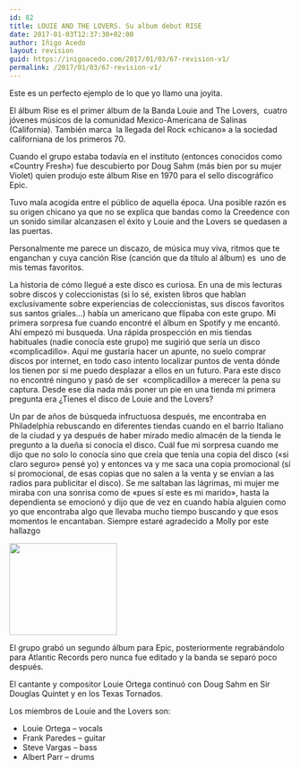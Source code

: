 ```yaml
---
id: 82
title: LOUIE AND THE LOVERS. Su album debut RISE
date: 2017-01-03T12:37:30+02:00
author: Iñigo Acedo
layout: revision
guid: https://inigoacedo.com/2017/01/03/67-revision-v1/
permalink: /2017/01/03/67-revision-v1/
---
```

Este es un perfecto ejemplo de lo que yo llamo una joyita.

El álbum Rise es el primer álbum de la Banda Louie and The Lovers,  cuatro jóvenes músicos de la comunidad Mexico-Americana de Salinas (California). También marca  la llegada del Rock &#171;chicano&#187; a la sociedad californiana de los primeros 70.

Cuando el grupo estaba todavía en el instituto (entonces conocidos como &#171;Country Fresh&#187;) fue descubierto por Doug Sahm (más bien por su mujer Violet) quien produjo este álbum Rise en 1970 para el sello discográfico Epic.

Tuvo mala acogida entre el público de aquella época. Una posible razón es su origen chicano ya que no se explica que bandas como la Creedence con un sonido similar alcanzasen el éxito y Louie and the Lovers se quedasen a las puertas.

Personalmente me parece un discazo, de música muy viva, ritmos que te enganchan y cuya canción Rise (canción que da título al álbum) es  uno de mis temas favoritos.

La historia de cómo llegué a este disco es curiosa. En una de mis lecturas sobre discos y coleccionistas (si lo sé, existen libros que hablan exclusivamente sobre experiencias de coleccionistas, sus discos favoritos sus santos griales&#8230;) había un americano que flipaba con este grupo. Mi primera sorpresa fue cuando encontré el álbum en Spotify y me encantó. Ahí empezó mi busqueda. Una rápida prospección en mis tiendas habituales (nadie conocía este grupo) me sugirió que sería un disco &#171;complicadillo&#187;. Aquí me gustaría hacer un apunte, no suelo comprar discos por internet, en todo caso intento localizar puntos de venta dónde los tienen por si me puedo desplazar a ellos en un futuro. Para este disco no encontré ninguno y pasó de ser  &#171;complicadillo&#187; a merecer la pena su captura. Desde ese día nada más poner un pie en una tienda mi primera pregunta era ¿Tienes el disco de Louie and the Lovers?

Un par de años de búsqueda infructuosa después, me encontraba en Philadelphia rebuscando en diferentes tiendas cuando en el barrio Italiano de la ciudad y ya después de haber mirado medio almacén de la tienda le pregunto a la dueña si conocía el disco. Cuál fue mi sorpresa cuando me dijo que no solo lo conocía sino que creía que tenía una copia del disco (&#171;si claro seguro&#187; pensé yo) y entonces va y me saca una copia promocional (sí sí promocional, de esas copias que no salen a la venta y se envían a las radios para publicitar el disco). Se me saltaban las lágrimas, mi mujer me miraba con una sonrisa como de &#171;pues sí este es mi marido&#187;, hasta la dependienta se emocionó y dijo que de vez en cuando había alguien como yo que encontraba algo que llevaba mucho tiempo buscando y que esos momentos le encantaban. Siempre estaré agradecido a Molly por este hallazgo

[<img class="alignnone size-full wp-image-69" src="https://inigoacedo.com/wp-content/uploads/2017/01/ScreenHunter_3.bmp" alt="" width="192" height="164" />](https://inigoacedo.com/wp-content/uploads/2017/01/ScreenHunter_3.bmp)

El grupo grabó un segundo álbum para Epic, posteriormente regrabándolo para Atlantic Records pero nunca fue editado y la banda se separó poco después.

El cantante y compositor Louie Ortega continuó con Doug Sahm en Sir Douglas Quintet y en los Texas Tornados.

Los miembros de Louie and the Lovers son:

  * Louie Ortega &#8211; vocals
  * Frank Paredes &#8211; guitar
  * Steve Vargas &#8211; bass
  * Albert Parr &#8211; drums

&nbsp;
